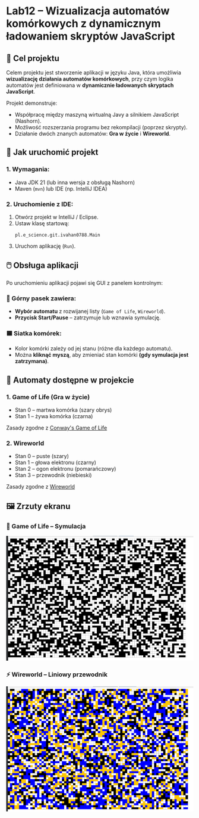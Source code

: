 # Lab12 – Wizualizacja automatów komórkowych z dynamicznym ładowaniem skryptów JavaScript

## 🧠 Cel projektu

Celem projektu jest stworzenie aplikacji w języku Java, która umożliwia **wizualizację działania automatów komórkowych**, przy czym logika automatów jest definiowana w **dynamicznie ładowanych skryptach JavaScript**.

Projekt demonstruje:
- Współpracę między maszyną wirtualną Javy a silnikiem JavaScript (Nashorn).
- Możliwość rozszerzania programu bez rekompilacji (poprzez skrypty).
- Działanie dwóch znanych automatów: **Gra w życie** i **Wireworld**.

## 🚀 Jak uruchomić projekt

### 1. Wymagania:
- Java JDK 21 (lub inna wersja z obsługą Nashorn)
- Maven (`mvn`) lub IDE (np. IntelliJ IDEA)

### 2. Uruchomienie z IDE:
1. Otwórz projekt w IntelliJ / Eclipse.
2. Ustaw klasę startową:
   ```
   pl.e_science.git.ivahan0788.Main
   ```
3. Uruchom aplikację (`Run`).

## 🖱️ Obsługa aplikacji

Po uruchomieniu aplikacji pojawi się GUI z panelem kontrolnym:

### 📌 Górny pasek zawiera:
- **Wybór automatu** z rozwijanej listy (`Game of Life`, `Wireworld`).
- **Przycisk Start/Pause** – zatrzymuje lub wznawia symulację.

### 🟦 Siatka komórek:
- Kolor komórki zależy od jej stanu (różne dla każdego automatu).
- Można **kliknąć myszą**, aby zmieniać stan komórki **(gdy symulacja jest zatrzymana)**.

## 📜 Automaty dostępne w projekcie

### 1. Game of Life (Gra w życie)
- Stan 0 – martwa komórka (szary obrys)
- Stan 1 – żywa komórka (czarna)

Zasady zgodne z [Conway's Game of Life](https://pl.wikipedia.org/wiki/Gra_w_%C5%BCycie)

### 2. Wireworld
- Stan 0 – puste (szary)
- Stan 1 – głowa elektronu (czarny)
- Stan 2 – ogon elektronu (pomarańczowy)
- Stan 3 – przewodnik (niebieski)

Zasady zgodne z [Wireworld](https://pl.wikipedia.org/wiki/Wireworld)

## 🖼️ Zrzuty ekranu

### 🔄 Game of Life – Symulacja
![img_1.png](img_1.png)

### ⚡ Wireworld – Liniowy przewodnik
![img.png](img.png)

